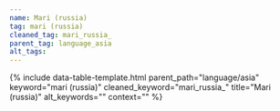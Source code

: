 ```yaml
---
name: Mari (russia)
tag: mari (russia)
cleaned_tag: mari_russia_
parent_tag: language_asia
alt_tags: 
---
```


{% include data-table-template.html 
  parent_path="language/asia" 
  keyword="mari (russia)" 
  cleaned_keyword="mari_russia_" 
  title="Mari (russia)"
  alt_keywords=""
  context=""
%}

